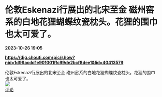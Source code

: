 # 伦敦Eskenazi行展出的北宋至金 磁州窑系的白地花狸蝴蝶纹瓷枕头。花狸的围巾也太可爱了。

**2023-10-26 19:05**

**https://dig.chouti.com/pic/show?nid=1d99acdd1e901001ffc99de2bcf8dee1&lid=40413579**

伦敦Eskenazi行展出的北宋至金 磁州窑系的白地花狸蝴蝶纹瓷枕头。花狸的围巾也太可爱了。  
![](https://img3.chouti.comhttps//img3.chouti.com/CHOUTI_20231026/5EF6FDA87CE24C6E85A26B5580F8C234_W690H920.jpg)  
[评论](https://m.chouti.com/link/40413579)
